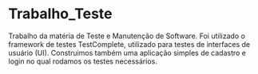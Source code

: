 # Trabalho_Teste
Trabalho da matéria de Teste e Manutenção de Software. Foi utilizado o framework de testes TestComplete, utilizado para testes de interfaces de usuário (UI). Construimos também uma aplicação simples de cadastro e login no qual rodamos os testes necessários.
